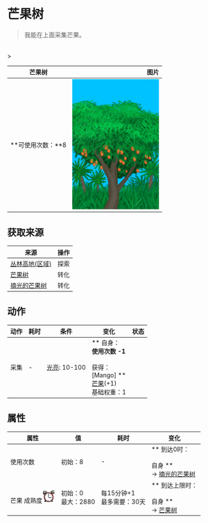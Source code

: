 # 芒果树  
> 我能在上面采集芒果。  
<br>  
>   
  
  芒果树  |   图片   
 ----  |  ----:   
 **可使用次数：**8  |  <img decoding="async" src="Sprite/MangoTree.png" href="a.md" style="max-width:300px;max-height:300px;">   
  
## 获取来源  
来源  |  操作  
----  |  ----  
[丛林高地(区域)](JungleHighlands.md)  |  探索  
[芒果树](MangoTree.md)  |  转化  
[摘光的芒果树](MangoTreeCleared.md)  |  转化  
## 动作  
动作  |  耗时  |  条件  |  变化  |  状态  
----  |  ----  |  ----  |  ----  |  ----  
采集<br>  |  -  |  [光亮](Light.md): 10-100  |  ** 自身：**<br>使用次数  -1<br><br>** 获得： **<br>** [Mango] **<br>  [芒果](Mango.md)(+1)<br>基础权重：1  |    
## 属性   
属性  |  值  |  耗时  |  变化  
----  |  ----  |  ----  |  ----  
使用次数  |  初始：8  |  -  |  ** 到达0时： **<br><br>** 自身 **<br>→ [摘光的芒果树](MangoTreeCleared.md)  
芒果 成熟度<img decoding="async" src="Sprite/AlarmClock.png" href="a.md" style="max-width:30px;max-height:30px;">  |  初始：0<br>最大：2880  |  每15分钟+1<br>最多需要：30天  |  ** 到达上限时： **<br><br>** 自身 **<br>→ [芒果树](MangoTree.md)  


<script>document.title="芒果树 - 卡牌生存百科 Card Survival Wiki";</script>